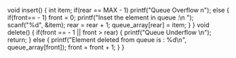 void insert() 
{ 
int item; 
if(rear == MAX - 1) 
printf("Queue Overflow n"); 
else 
{ 
if(front== - 1) 
front = 0; 
printf("Inset the element in queue :\n "); 
scanf("%d", &item); 
rear = rear + 1; 
queue_array[rear] = item; 
} 
} 
void delete() 
{ 
if(front == - 1 || front > rear) 
{ 
printf("Queue Underflow \n"); 
return; 
} 
else 
{ 
printf("Element deleted from queue is : %d\n", queue_array[front]); 
front = front + 1; 
} 
} 

